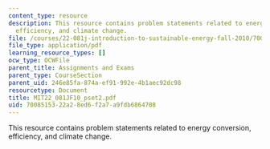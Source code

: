 ```yaml
---
content_type: resource
description: This resource contains problem statements related to energy conversion,
  efficiency, and climate change.
file: /courses/22-081j-introduction-to-sustainable-energy-fall-2010/7008515322a28ed6f2a7a9fdb6864708_MIT22_081JF10_pset2.pdf
file_type: application/pdf
learning_resource_types: []
ocw_type: OCWFile
parent_title: Assignments and Exams
parent_type: CourseSection
parent_uid: 246e85fa-874a-ef91-992e-4b1aec92dc98
resourcetype: Document
title: MIT22_081JF10_pset2.pdf
uid: 70085153-22a2-8ed6-f2a7-a9fdb6864708
---
```

This resource contains problem statements related to energy conversion, efficiency, and climate change.

